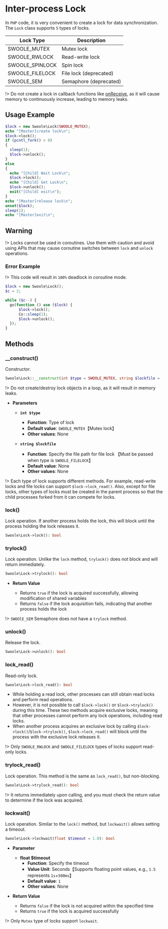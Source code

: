 # Inter-process Lock

In `PHP` code, it is very convenient to create a lock for data synchronization. The `Lock` class supports `5` types of locks.

Lock Type | Description
---|---
SWOOLE_MUTEX | Mutex lock
SWOOLE_RWLOCK | Read-write lock
SWOOLE_SPINLOCK | Spin lock
SWOOLE_FILELOCK | File lock (deprecated)
SWOOLE_SEM | Semaphore (deprecated)

!> Do not create a lock in callback functions like [onReceive](/server/events?id=onreceive), as it will cause memory to continuously increase, leading to memory leaks.

## Usage Example

```php
$lock = new Swoole\Lock(SWOOLE_MUTEX);
echo "[Master]create lock\n";
$lock->lock();
if (pcntl_fork() > 0)
{
  sleep(1);
  $lock->unlock();
} 
else
{
  echo "[Child] Wait Lock\n";
  $lock->lock();
  echo "[Child] Get Lock\n";
  $lock->unlock();
  exit("[Child] exit\n");
}
echo "[Master]release lock\n";
unset($lock);
sleep(1);
echo "[Master]exit\n";
```

## Warning

!> Locks cannot be used in coroutines. Use them with caution and avoid using APIs that may cause coroutine switches between `lock` and `unlock` operations.

### Error Example

!> This code will result in `100%` deadlock in coroutine mode.

```php
$lock = new Swoole\Lock();
$c = 2;

while ($c--) {
  go(function () use ($lock) {
      $lock->lock();
      Co::sleep(1);
      $lock->unlock();
  });
}
```

## Methods

### __construct()

Constructor.

```php
Swoole\Lock::__construct(int $type = SWOOLE_MUTEX, string $lockfile = '');
```

!> Do not create/destroy lock objects in a loop, as it will result in memory leaks.

  * **Parameters** 

    * **`int $type`**
      * **Function**: Type of lock
      * **Default value**: `SWOOLE_MUTEX`【Mutex lock】
      * **Other values**: None

    * **`string $lockfile`**
      * **Function**: Specify the file path for file lock 【Must be passed when type is `SWOOLE_FILELOCK`】
      * **Default value**: None
      * **Other values**: None

!> Each type of lock supports different methods. For example, read-write locks and file locks can support `$lock->lock_read()`. Also, except for file locks, other types of locks must be created in the parent process so that the child processes forked from it can compete for locks.

### lock()

Lock operation. If another process holds the lock, this will block until the process holding the lock releases it.

```php
Swoole\Lock->lock(): bool
```

### trylock()

Lock operation. Unlike the `lock` method, `trylock()` does not block and will return immediately.

```php
Swoole\Lock->trylock(): bool
```

  * **Return Value**

    * Returns `true` if the lock is acquired successfully, allowing modification of shared variables
    * Returns `false` if the lock acquisition fails, indicating that another process holds the lock

!> `SWOOlE_SEM` Semaphore does not have a `trylock` method.

### unlock()

Release the lock.

```php
Swoole\Lock->unlock(): bool
```

### lock_read()

Read-only lock.

```php
Swoole\Lock->lock_read(): bool
```

* While holding a read lock, other processes can still obtain read locks and perform read operations.
* However, it is not possible to call `$lock->lock()` or `$lock->trylock()` during this time. These two methods acquire exclusive locks, meaning that other processes cannot perform any lock operations, including read locks.
* When another process acquires an exclusive lock by calling `$lock->lock()`/`$lock->trylock()`, `$lock->lock_read()` will block until the process with the exclusive lock releases it.

!> Only `SWOOLE_RWLOCK` and `SWOOLE_FILELOCK` types of locks support read-only locks.

### trylock_read()

Lock operation. This method is the same as `lock_read()`, but non-blocking.

```php
Swoole\Lock->trylock_read(): bool
```

!> It returns immediately upon calling, and you must check the return value to determine if the lock was acquired.

### lockwait()

Lock operation. Similar to the `lock()` method, but `lockwait()` allows setting a timeout.

```php
Swoole\Lock->lockwait(float $timeout = 1.0): bool
```

  * **Parameter** 

    * **float $timeout**
      * **Function**: Specify the timeout
      * **Value Unit**: Seconds【Supports floating point values, e.g., `1.5` represents `1s`+`500ms`】
      * **Default value**: `1`
      * **Other values**: None

  * **Return Value**

    * Returns `false` if the lock is not acquired within the specified time
    * Returns `true` if the lock is acquired successfully

!> Only `Mutex` type of locks support `lockwait`.
